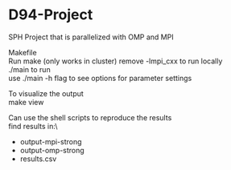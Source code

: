 # D94-Project
SPH Project that is parallelized with OMP and MPI


Makefile\
Run make (only works in cluster) remove -lmpi_cxx to run locally\
./main to run \
use ./main -h flag to see options for parameter settings

To visualize the output\
make view

Can use the shell scripts to reproduce the results\
find results in:\
- output-mpi-strong
- output-omp-strong
- results.csv
